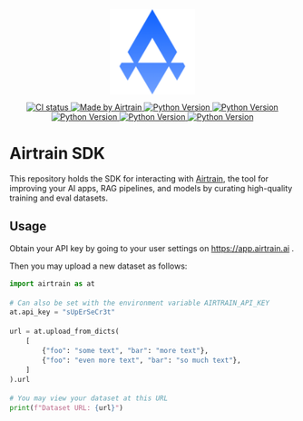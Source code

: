 <div align="center">
  <img src="images/airtrain-logo.png" alt="Airtrain Ai Logo" style="vertical-align: middle; display: inline-block;" width="150px">
</div>

<p align="center">
  <a href="https://github.com/sematic-ai/py-airtrain/actions/workflows/ci.yaml?query=branch%3Amain+" target="_blank">
    <img src="https://github.com/sematic-ai/py-airtrain/actions/workflows/ci.yaml/badge.svg?branch=main" alt="CI status">
  </a>
  <a href="https://airtrain.ai" target="_blank">
    <img src="https://img.shields.io/badge/Made_by-Airtrain_🚀-blue?style=for-the-badge&logo=none" alt="Made by Airtrain">
  </a>
  <a href="https://docs.python.org/3.8/" target="_blank">
    <img src="https://img.shields.io/badge/Python-3.8-blue?style=for-the-badge&logo=python" alt="Python Version">
  </a>
  <a href="https://docs.python.org/3.9/" target="_blank">
    <img src="https://img.shields.io/badge/Python-3.9-blue?style=for-the-badge&logo=python" alt="Python Version">
  </a>
  <a href="https://docs.python.org/3.10/" target="_blank">
    <img src="https://img.shields.io/badge/Python-3.10-blue?style=for-the-badge&logo=python" alt="Python Version">
  </a>
  <a href="https://docs.python.org/3.11/" target="_blank">
    <img src="https://img.shields.io/badge/Python-3.11-blue?style=for-the-badge&logo=python" alt="Python Version">
  </a>
  <a href="https://docs.python.org/3.12/" target="_blank">
    <img src="https://img.shields.io/badge/Python-3.12-blue?style=for-the-badge&logo=python" alt="Python Version">
  </a>
</p>


# Airtrain SDK

This repository holds the SDK for interacting with
[Airtrain](https://www.airtrain.ai/),
the tool for improving your AI apps, RAG pipelines, and models by curating
high-quality training and eval datasets.

## Usage

Obtain your API key by going to your user settings on
https://app.airtrain.ai .

Then you may upload a new dataset as follows:

```python
import airtrain as at

# Can also be set with the environment variable AIRTRAIN_API_KEY
at.api_key = "sUpErSeCr3t"

url = at.upload_from_dicts(
    [
        {"foo": "some text", "bar": "more text"},
        {"foo": "even more text", "bar": "so much text"},
    ]
).url

# You may view your dataset at this URL
print(f"Dataset URL: {url}")
```
